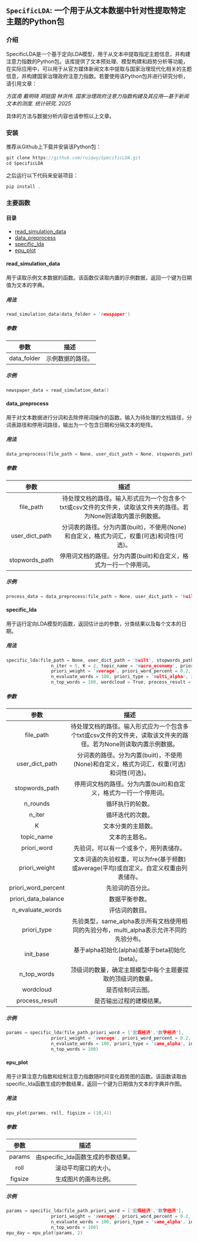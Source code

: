 ## `SpecificLDA`: 一个用于从文本数据中针对性提取特定主题的Python包

### 介绍
SpecificLDA是一个基于定向LDA模型，用于从文本中提取指定主题信息，并构建注意力指数的Python包。该库提供了文本预处理、模型构建和趋势分析等功能，在实际应用中，可以用于从官方媒体新闻文本中提取与国家治理现代化相关的主题信息，并构建国家治理政府注意力指数。若要使用该Python包并进行研究分析，请引用文章：

*方匡南 戴明晓 郑挺国 林洪伟. 国家治理政府注意力指数构建及其应用—基于新闻文本的测度. 统计研究. 2025*

具体的方法与数据分析内容也请参照以上文章。

### 安装
推荐从Github上下载并安装该Python包：
```c
git clone https://github.com/ruiqwy/SpecificLDA.git
cd SpecificLDA
```
之后运行以下代码来安装项目：
```c
pip install .
```

### 主要函数
#### 目录
- [read_simulation_data](#read_simulation_data)
- [data_preprocess](#data_preprocess)
- [specific_lda](#specific_lda)
- [epu_plot](#epu_plot)

#### read_simulation_data
用于读取示例文本数据的函数。该函数仅读取内置的示例数据，返回一个键为日期值为文本的字典。
##### 用法
```c
read_simulation_data(data_folder = 'newspaper')
```
##### 参数
|参数|描述|
|:---:|:---:|
data_folder|示例数据的路径。
##### 示例
```c
newspaper_data = read_simulation_data()
```

#### data_preprocess
用于对文本数据进行分词和去除停用词操作的函数。输入为待处理的文档路径，分词表路径和停用词路径，输出为一个包含日期和分隔文本的矩阵。
##### 用法
```c
data_preprocess(file_path = None, user_dict_path = None, stopwords_path = None)
```
##### 参数
|参数|描述|
|:---:|:---:|
file_path|待处理文档的路径。输入形式应为一个包含多个txt或csv文件的文件夹，读取该文件夹的路径。若为None则读取内置示例数据。
user_dict_path|分词表的路径。分为内置(built)，不使用(None)和自定义，格式为词汇，权重(可选)和词性(可选)。
stopwords_path|停用词文档的路径。分为内置(built)和自定义，格式为一行一个停用词。
##### 示例
```c
process_data = data_preprocess(file_path = None, user_dict_path = 'built', stopwords_path = 'built')
```

#### specific_lda
用于运行定向LDA模型的函数，返回估计出的参数，分类结果以及每个文本的日期。
##### 用法
```c
specific_lda(file_path = None, user_dict_path = 'built', stopwords_path = 'built', n_rounds = 5,
                 n_iter = 5, K = 2, topic_name = 'macro_economy', priori_word = ['宏观经济','数字经济'],
                 priori_weight = 'average', priori_word_percent = 0.2, priori_data_balance = 1,
                 n_evaluate_words = 100, priori_type = 'multi_alpha', init_base = 'alpha',
                 n_top_words = 100, wordcloud = True, process_result = False)
```
##### 参数
|参数|描述|
|:---:|:---:|
file_path|待处理文档的路径。输入形式应为一个包含多个txt或csv文件的文件夹，读取该文件夹的路径。若为None则读取内置示例数据。
user_dict_path|分词表的路径。分为内置(built)，不使用(None)和自定义，格式为词汇，权重(可选)和词性(可选)。
stopwords_path|停用词文档的路径。分为内置(built)和自定义，格式为一行一个停用词。
n_rounds|循环执行的轮数。
n_iter|循环迭代的次数。
K|文本分类的主题数。
topic_name|文本的主题名。
priori_word|先验词，可以有一个或多个，用列表储存。
priori_weight|文本词语的先验权重，可以为fre(基于频数)或average(平均)或自定义。自定义权重由列表储存。
priori_word_percent|先验词的百分比。
priori_data_balance|数据平衡参数。
n_evaluate_words|评估词的数目。
priori_type|先验类型，same_alpha表示所有文档使用相同的先验分布，multi_alpha表示允许不同的先验分布。
init_base|基于alpha初始化(alpha)或基于beta初始化(beta)。
n_top_words|顶级词的数量，确定主题模型中每个主题要提取的顶级词的数量。
wordcloud|是否绘制词云图。
process_result|是否输出过程的建模结果。
##### 示例
```c
params = specific_lda(file_path,priori_word = ['宏观经济','数字经济'],
                 priori_weight = 'average', priori_word_percent = 0.2, priori_data_balance = 1,
                 n_evaluate_words = 100, priori_type = 'same_alpha', init_base = 'alpha',
                 n_top_words = 100)
```

#### epu_plot
用于计算注意力指数和绘制注意力指数随时间变化趋势图的函数。该函数读取由specific_lda函数生成的参数结果，返回一个键为日期值为文本的字典并作图。
##### 用法
```c
epu_plot(params, roll, figsize = (10,4))
```
##### 参数
|参数|描述|
|:---:|:---:|
params|由specific_lda函数生成的参数结果。
roll|滚动平均窗口的大小。
figsize|生成图片的画布比例。
##### 示例
```c
params = specific_lda(file_path,priori_word = ['宏观经济','数字经济'],
                 priori_weight = 'average', priori_word_percent = 0.2, priori_data_balance = 1,
                 n_evaluate_words = 100, priori_type = 'same_alpha', init_base = 'alpha',
                 n_top_words = 100)
epu_day = epu_plot(params, 2)
```
